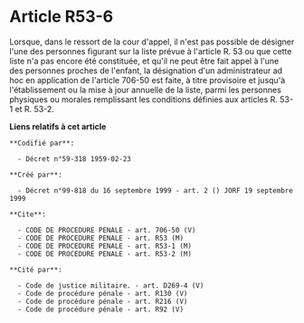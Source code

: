# Article R53-6

Lorsque, dans le ressort de la cour d'appel, il n'est pas possible de désigner l'une des personnes figurant sur la liste
prévue à l'article R. 53 ou que cette liste n'a pas encore été constituée, et qu'il ne peut être fait appel à l'une des
personnes proches de l'enfant, la désignation d'un administrateur ad hoc en application de l'article 706-50 est faite, à
titre provisoire et jusqu'à l'établissement ou la mise à jour annuelle de la liste, parmi les personnes physiques ou morales
remplissant les conditions définies aux articles R. 53-1 et R. 53-2.

**Liens relatifs à cet article**

	**Codifié par**:

	  - Décret n°59-318 1959-02-23

	**Créé par**:

	  - Décret n°99-818 du 16 septembre 1999 - art. 2 () JORF 19 septembre 1999

	**Cite**:

	  - CODE DE PROCEDURE PENALE - art. 706-50 (V)
	  - CODE DE PROCEDURE PENALE - art. R53 (M)
	  - CODE DE PROCEDURE PENALE - art. R53-1 (M)
	  - CODE DE PROCEDURE PENALE - art. R53-2 (M)

	**Cité par**:

	  - Code de justice militaire. - art. D269-4 (V)
	  - Code de procédure pénale - art. R130 (V)
	  - Code de procédure pénale - art. R216 (V)
	  - Code de procédure pénale - art. R92 (V)
